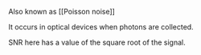 Also known as [[Poisson noise]]

It occurs in optical devices when photons are collected.

SNR here has a value of the square root of the signal.